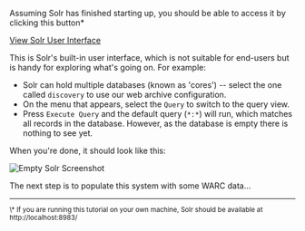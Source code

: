 Assuming Solr has finished starting up, you should be able to access it by clicking this button\*

<div class="center-align">
    <a class="btn-small" href="https://[[HOST_SUBDOMAIN]]-8983-[[KATACODA_HOST]].environments.katacoda.com/">View Solr User Interface</a>
</div>

This is Solr's built-in user interface, which is not suitable for end-users but is handy for exploring what's going on. For example:

* Solr can hold multiple databases (known as 'cores') -- select the one called `discovery` to use our web archive configuration.
* On the menu that appears, select the `Query` to switch to the query view.
* Press `Execute Query` and the default query (`*:*`) will run, which matches all records in the database. However, as the database is empty there is nothing to see yet. 

When you're done, it should look like this:

<style>
.content img {
	max-width: 250px;
    margin: 0 auto;
    display: block;
}
</style>

![Empty Solr Screenshot](https://raw.githubusercontent.com/ukwa/katacoda-scenarios/master/webarchive-discovery-introduction/images/solr-ui-query-empty.png "Empty Solr Screenshot")

The next step is to populate this system with some WARC data...

<small>
<hr/>
\* If you are running this tutorial on your own machine, Solr should be available at http://localhost:8983/
</small>